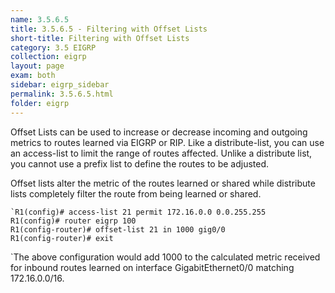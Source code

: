 ```yaml
---
name: 3.5.6.5
title: 3.5.6.5 - Filtering with Offset Lists
short-title: Filtering with Offset Lists
category: 3.5 EIGRP
collection: eigrp
layout: page
exam: both
sidebar: eigrp_sidebar
permalink: 3.5.6.5.html
folder: eigrp
---
```

Offset Lists can be used to increase or decrease incoming and outgoing metrics to routes learned via EIGRP or RIP. Like a distribute-list, you can use an access-list to limit the range of routes affected. Unlike a distribute list, you cannot use a prefix list to define the routes to be adjusted.

Offset lists alter the metric of the routes learned or shared while distribute lists completely filter the route from being learned or shared.

```
`R1(config)# access-list 21 permit 172.16.0.0 0.0.255.255
R1(config)# router eigrp 100
R1(config-router)# offset-list 21 in 1000 gig0/0
R1(config-router)# exit
```
`The above configuration would add 1000 to the calculated metric received for inbound routes learned on interface GigabitEthernet0/0 matching 172.16.0.0/16.
